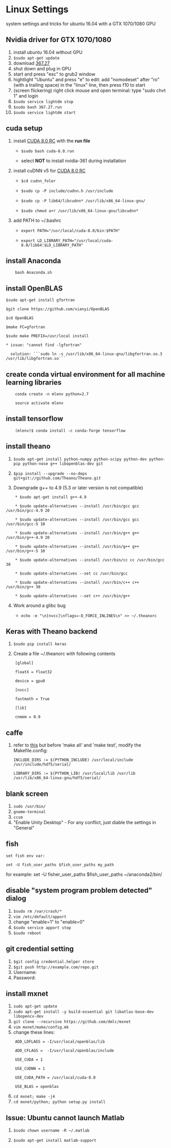 # Linux Settings
system settings and tricks for ubuntu 16.04 with a GTX 1070/1080 GPU

## Nvidia driver for GTX 1070/1080
1. install ubuntu 16.04 without GPU
2. ```$sudo apt-get update```
3. download [367.27](http://www.nvidia.com/download/driverResults.aspx/104284/en-us)
4. shut down and plug in GPU
5. start and press "esc" to grub2 window
6. hightlight "Ubuntu" and press "e" to edit: add "nomodeset" after "ro" (with a trailing space) in the "linux" line, then press f10 to start
7. (screen flickering) right click mouse and open terminal: type "sudo chvt 1" and login
8. ```$sudo service lightdm stop```
9. ```$sudo bash 367.27.run```
10. ```$sudo service lightdm start```


## cuda setup

1. install [CUDA 8.0 RC](https://developer.nvidia.com/cuda-release-candidate-download) with the **run file**
    
	* ```$sudo bash cuda-8.0.run```

	* select **NOT** to install nvidia-361 during installation

2. install cuDNN v5 for [CUDA 8.0 RC](https://developer.nvidia.com/rdp/cudnn-download)
     
 	* ```$cd cudnn_foler```
    
	* ```$sudo cp -P include/cudnn.h /usr/include```
    
 	* ```$sudo cp -P lib64/libcudnn* /usr/lib/x86_64-linux-gnu/```
    
 	* ```$sudo chmod a+r /usr/lib/x86_64-linux-gnu/libcudnn*```

3. add PATH to ~/.bashrc

	* ```export PATH="/usr/local/cuda-8.0/bin:$PATH"```

	* ```export LD_LIBRARY_PATH="/usr/local/cuda-8.0/lib64:$LD_LIBRARY_PATH"```

## install Anaconda 
```
	bash Anaconda.sh
```

## install OpenBLAS
```
$sudo apt-get install gfortran

$git clone https://github.com/xianyi/OpenBLAS

$cd OpenBLAS

$make FC=gfortran

$sudo make PREFIX=/usr/local install
```
	* issue: "cannot find -lgfortran"

	  solution: ```sudo ln -s /usr/lib/x86_64-linux-gnu/libgfortran.so.3 /usr/lib/libgfortran.so```

## create conda virtual environment for all machine learning libraries
```
	conda create -n mlenv python=2.7
	
	source activate mlenv
```

## install tensorflow

```
	(mlenv)$ conda install -c conda-forge tensorflow
```

## install theano

1. ```$sudo apt-get install python-numpy python-scipy python-dev python-pip python-nose g++ libopenblas-dev git```

2. ```$pip install --upgrade --no-deps git+git://github.com/Theano/Theano.git```

3. Downgrade g++ to 4.9 (5.3 or later version is not compatible)

```
	* $sudo apt-get install g++-4.9

	* $sudo update-alternatives --install /usr/bin/gcc gcc /usr/bin/gcc-4.9 20

	* $sudo update-alternatives --install /usr/bin/gcc gcc /usr/bin/gcc-5 10

	* $sudo update-alternatives --install /usr/bin/g++ g++ /usr/bin/g++-4.9 20

	* $sudo update-alternatives --install /usr/bin/g++ g++ /usr/bin/g++-5 10

	* $sudo update-alternatives --install /usr/bin/cc cc /usr/bin/gcc 30

	* $sudo update-alternatives --set cc /usr/bin/gcc

	* $sudo update-alternatives --install /usr/bin/c++ c++ /usr/bin/g++ 30

	* $sudo update-alternatives --set c++ /usr/bin/g++
```

4. Work around a glibc bug

	* ```echo -e "\n[nvcc]\nflags=-D_FORCE_INLINES\n" >> ~/.theanorc```


## Keras with Theano backend

1. ```$sudo pip install keras```

2. Create a file ~/.theanorc with following contents
```
	[global]

	floatX = float32
	
	device = gpu0

	[nvcc]
	
	fastmath = True

	[lib]
        
	cnmem = 0.9
```
## caffe
1. refer to [this](https://github.com/saiprashanths/dl-setup) but before 'make all' and 'make test', modify the Makefile.config:

	```
	INCLUDE_DIRS := $(PYTHON_INCLUDE) /usr/local/include /usr/include/hdf5/serial/

	LIBRARY_DIRS := $(PYTHON_LIB) /usr/local/lib /usr/lib /usr/lib/x86_64-linux-gnu/hdf5/serial/
	```

## blank screen
1. ```sudo /usr/bin/```
2. ```gnome-terminal```
3. ```ccsm```
4. "Enable Unity Desktop" - For any conflict, just diable the settings in "General"


## fish
```set fish env var:```

```set -U fish_user_paths $fish_user_paths my_path```

for example: set -U fisher_user_paths $fish_user_paths ~/anaconda2/bin/

## disable "system program problem detected" dialog
1. ```$sudo rm /var/crash/*```
2. ```vim /etc/default/apport```
3. change "enable=1" to "enable=0"
4. ```$sudo service apport stop```
5. ```$sudo reboot```

## git credential setting
1. ```$git config credential.helper store```
2. ```$git push http://example.com/repo.git```
3. Username: <type your username>
4. Password: <type your password>

## install mxnet
1. ```sudo apt-get update```
2. ```sudo apt-get install -y build-essential git libatlas-base-dev libopencv-dev```
3. ```git clone --recursive https://github.com/dmlc/mxnet```
4. ```vim mxnet/make/config.mk```
5. change these lines:
```
   	ADD_LDFLAGS = -I/usr/local/openblas/lib
   
   	ADD_CFLAGS =  -I/usr/local/openblas/include

   	USE_CUDA = 1
 
   	USE_CUDNN = 1
   
   	USE_CUDA_PATH = /usr/local/cuda-8.0

   	USE_BLAS = openblas
```
6. ```cd mxnet; make -j4```
7. ```cd mxnet/python; python setup.py install```

## Issue: Ubuntu cannot launch Matlab

1. ```$sudo chown username -R ~/.matlab```

2. ```$sudo apt-get install matlab-support```
